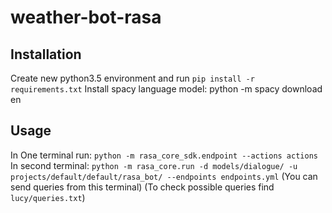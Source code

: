 # weather-bot-rasa

## Installation


Create new python3.5 environment and run ```pip install -r requirements.txt```
Install spacy language model: python -m spacy download en

## Usage

In One terminal run: ```python -m rasa_core_sdk.endpoint --actions actions```
In second terminal: ``` python -m rasa_core.run -d models/dialogue/ -u projects/default/default/rasa_bot/ --endpoints endpoints.yml ``` (You can send queries from this terminal) (To check possible queries find ```lucy/queries.txt```)
